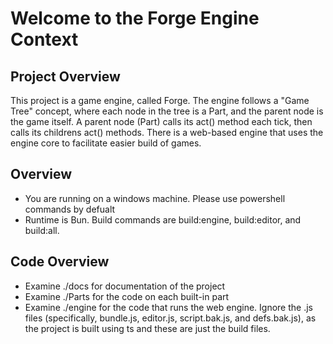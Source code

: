 # Welcome to the Forge Engine Context

## Project Overview
This project is a game engine, called Forge. The engine follows a "Game Tree" concept, where each node in the tree is a Part, and the parent node is the game itself. A parent node (Part) calls its act() method each tick, then calls its childrens act() methods. There is a web-based engine that uses the engine core to facilitate easier build of games.

## Overview
- You are running on a windows machine. Please use powershell commands by defualt
- Runtime is Bun. Build commands are build:engine, build:editor, and build:all.

## Code Overview
- Examine ./docs for documentation of the project
- Examine ./Parts for the code on each built-in part
- Examine ./engine for the code that runs the web engine. Ignore the .js files (specifically, bundle.js, editor.js, script.bak.js, and defs.bak.js), as the project is built using ts and these are just the build files.
